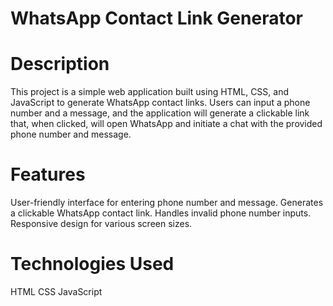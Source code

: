 # WhatsApp Contact Link Generator
# Description
This project is a simple web application built using HTML, CSS, and JavaScript to generate WhatsApp contact links. Users can input a phone number and a message, and the application will generate a clickable link that, when clicked, will open WhatsApp and initiate a chat with the provided phone number and message.

# Features
User-friendly interface for entering phone number and message.
Generates a clickable WhatsApp contact link.
Handles invalid phone number inputs.
Responsive design for various screen sizes.

# Technologies Used
HTML
CSS
JavaScript
